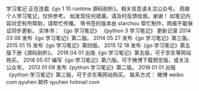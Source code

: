 学习笔记 正在连载《go 1 10 runtime 源码剖析》。相关信息请关注公众号。 雨痕个人学习笔记，仅供参考。 如发现任何错漏，请及时反馈给我。谢谢！ 如笔记内容对您有所帮助，请帮忙传播。 带书签的版本由 starchou 帮忙制作，雨痕不能保证同步更新。 实体书： 《go 学习笔记》 《python 3 学习笔记》 更新记录 2014 03 08 发布《go 学习笔记》第二版。 2014 05 27 发布《go 学习笔记》第三版。 2015 01 15 发布《go 学习笔记》第四版。 2015 12 18 发布《go 学习笔记》第五版下册《源码剖析》。 2016 04 01 出版《go 学习笔记》第五版，可于京东等网站购买。 2018 05 07 编写《go 学习笔记》第六版。可于微博下载预览版，或关注公众号。 2013 01 09 发布《python 学习笔记》第二版。 2018 01 01 出版《python 学习笔记》第三版，可于京东等网站购买。 联系方式： 微博 weibo com qyuhen 邮件 qyuhen hotmail com